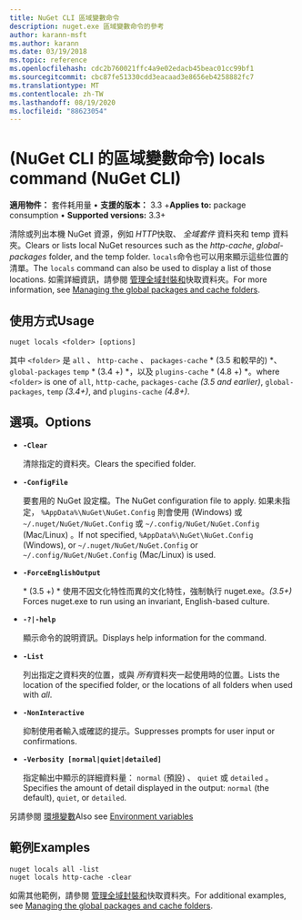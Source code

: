 ```yaml
---
title: NuGet CLI 區域變數命令
description: nuget.exe 區域變數命令的參考
author: karann-msft
ms.author: karann
ms.date: 03/19/2018
ms.topic: reference
ms.openlocfilehash: cdc2b760021ffc4a9e02edacb45beac01cc99bf1
ms.sourcegitcommit: cbc87fe51330cdd3eacaad3e8656eb4258882fc7
ms.translationtype: MT
ms.contentlocale: zh-TW
ms.lasthandoff: 08/19/2020
ms.locfileid: "88623054"
---
```

# <a name="locals-command-nuget-cli"></a><span data-ttu-id="be85d-103"> (NuGet CLI 的區域變數命令) </span><span class="sxs-lookup"><span data-stu-id="be85d-103">locals command (NuGet CLI)</span></span>

<span data-ttu-id="be85d-104">**適用物件：** 套件耗用量 &bullet; **支援的版本：** 3.3 +</span><span class="sxs-lookup"><span data-stu-id="be85d-104">**Applies to:** package consumption &bullet; **Supported versions:** 3.3+</span></span>

<span data-ttu-id="be85d-105">清除或列出本機 NuGet 資源，例如 *HTTP*快取、 *全域套件* 資料夾和 temp 資料夾。</span><span class="sxs-lookup"><span data-stu-id="be85d-105">Clears or lists local NuGet resources such as the *http-cache*, *global-packages* folder, and the temp folder.</span></span> <span data-ttu-id="be85d-106">`locals`命令也可以用來顯示這些位置的清單。</span><span class="sxs-lookup"><span data-stu-id="be85d-106">The `locals` command can also be used to display a list of those locations.</span></span> <span data-ttu-id="be85d-107">如需詳細資訊，請參閱 [管理全域封裝和](../../consume-packages/managing-the-global-packages-and-cache-folders.md)快取資料夾。</span><span class="sxs-lookup"><span data-stu-id="be85d-107">For more information, see [Managing the global packages and cache folders](../../consume-packages/managing-the-global-packages-and-cache-folders.md).</span></span>

## <a name="usage"></a><span data-ttu-id="be85d-108">使用方式</span><span class="sxs-lookup"><span data-stu-id="be85d-108">Usage</span></span>

```cli
nuget locals <folder> [options]
```

<span data-ttu-id="be85d-109">其中 `<folder>` 是 `all` 、 `http-cache` 、 `packages-cache` \* (3.5 和較早的) \*、 `global-packages` `temp` \* (3.4 +) \*，以及 `plugins-cache` \* (4.8 +) \*。</span><span class="sxs-lookup"><span data-stu-id="be85d-109">where `<folder>` is one of `all`, `http-cache`, `packages-cache` *(3.5 and earlier)*, `global-packages`, `temp` *(3.4+)*, and `plugins-cache` *(4.8+)*.</span></span>

## <a name="options"></a><span data-ttu-id="be85d-110">選項。</span><span class="sxs-lookup"><span data-stu-id="be85d-110">Options</span></span>

- **`-Clear`**

  <span data-ttu-id="be85d-111">清除指定的資料夾。</span><span class="sxs-lookup"><span data-stu-id="be85d-111">Clears the specified folder.</span></span>

- **`-ConfigFile`**

  <span data-ttu-id="be85d-112">要套用的 NuGet 設定檔。</span><span class="sxs-lookup"><span data-stu-id="be85d-112">The NuGet configuration file to apply.</span></span> <span data-ttu-id="be85d-113">如果未指定， `%AppData%\NuGet\NuGet.Config` 則會使用 (Windows) 或 `~/.nuget/NuGet/NuGet.Config` 或 `~/.config/NuGet/NuGet.Config` (Mac/Linux) 。</span><span class="sxs-lookup"><span data-stu-id="be85d-113">If not specified, `%AppData%\NuGet\NuGet.Config` (Windows), or `~/.nuget/NuGet/NuGet.Config` or `~/.config/NuGet/NuGet.Config` (Mac/Linux) is used.</span></span>

- **`-ForceEnglishOutput`**

  <span data-ttu-id="be85d-114">\* (3.5 +) \* 使用不因文化特性而異的文化特性，強制執行 nuget.exe。</span><span class="sxs-lookup"><span data-stu-id="be85d-114">*(3.5+)* Forces nuget.exe to run using an invariant, English-based culture.</span></span>

- **`-?|-help`**

  <span data-ttu-id="be85d-115">顯示命令的說明資訊。</span><span class="sxs-lookup"><span data-stu-id="be85d-115">Displays help information for the command.</span></span>

- **`-List`**

  <span data-ttu-id="be85d-116">列出指定之資料夾的位置，或與 *所有*資料夾一起使用時的位置。</span><span class="sxs-lookup"><span data-stu-id="be85d-116">Lists the location of the specified folder, or the locations of all folders when used with *all*.</span></span>

- **`-NonInteractive`**

  <span data-ttu-id="be85d-117">抑制使用者輸入或確認的提示。</span><span class="sxs-lookup"><span data-stu-id="be85d-117">Suppresses prompts for user input or confirmations.</span></span>

- **`-Verbosity [normal|quiet|detailed]`**

  <span data-ttu-id="be85d-118">指定輸出中顯示的詳細資料量： `normal` (預設) 、 `quiet` 或 `detailed` 。</span><span class="sxs-lookup"><span data-stu-id="be85d-118">Specifies the amount of detail displayed in the output: `normal` (the default), `quiet`, or `detailed`.</span></span>

<span data-ttu-id="be85d-119">另請參閱 [環境變數](cli-ref-environment-variables.md)</span><span class="sxs-lookup"><span data-stu-id="be85d-119">Also see [Environment variables](cli-ref-environment-variables.md)</span></span>

## <a name="examples"></a><span data-ttu-id="be85d-120">範例</span><span class="sxs-lookup"><span data-stu-id="be85d-120">Examples</span></span>

```cli
nuget locals all -list
nuget locals http-cache -clear
```

<span data-ttu-id="be85d-121">如需其他範例，請參閱 [管理全域封裝和](../../consume-packages/managing-the-global-packages-and-cache-folders.md)快取資料夾。</span><span class="sxs-lookup"><span data-stu-id="be85d-121">For additional examples, see [Managing the global packages and cache folders](../../consume-packages/managing-the-global-packages-and-cache-folders.md).</span></span>
